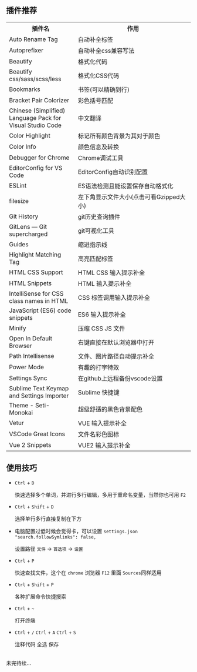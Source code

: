 ## 插件推荐

<table>
  <tr>
    <th style="width: 300px;">插件名</th>
    <th style="width: calc(100% - 300px);min-width: 300px;">作用</th>
  </tr>
  <tr>
    <td class="c_orange">Auto Rename Tag</td>
    <td>自动补全标签</td>
  </tr>
  <tr>
    <td class="c_orange">Autoprefixer</td>
    <td>自动补全css兼容写法</td>
  </tr>
  <tr>
    <td class="c_orange">Beautify</td>
    <td>格式化代码</td>
  </tr>
  <tr>
    <td class="c_orange">Beautify css/sass/scss/less</td>
    <td>格式化CSS代码</td>
  </tr>
  <tr>
    <td class="c_orange">Bookmarks</td>
    <td>书签(可以精确到行)</td>
  </tr>
  <tr>
    <td class="c_orange">Bracket Pair Colorizer</td>
    <td>彩色括号匹配</td>
  </tr>
  <tr>
    <td class="c_orange">Chinese (Simplified) Language Pack for Visual Studio Code</td>
    <td>中文翻译</td>
  </tr>
  <tr>
    <td class="c_orange">Color Highlight</td>
    <td>标记所有颜色背景为其对于颜色</td>
  </tr>
  <tr>
    <td class="c_orange">Color Info</td>
    <td>颜色信息及转换</td>
  </tr>
  <tr>
    <td class="c_orange">Debugger for Chrome</td>
    <td>Chrome调试工具</td>
  </tr>
  <tr>
    <td class="c_orange">EditorConfig for VS Code</td>
    <td>EditorConfig自动识别配置</td>
  </tr>
  <tr>
    <td class="c_orange">ESLint</td>
    <td>ES语法检测且能设置保存自动格式化</td>
  </tr>
  <tr>
    <td class="c_orange">filesize</td>
    <td>左下角显示文件大小(点击可看Gzipped大小)</td>
  </tr>
  <tr>
    <td class="c_orange">Git History</td>
    <td>git历史查询插件</td>
  </tr>
  <tr>
    <td class="c_orange">GitLens — Git supercharged</td>
    <td>git可视化工具</td>
  </tr>
  <tr>
    <td class="c_orange">Guides</td>
    <td>缩进指示线</td>
  </tr>
  <tr>
    <td class="c_orange">Highlight Matching Tag</td>
    <td>高亮匹配标签</td>
  </tr>
  <tr>
    <td class="c_orange">HTML CSS Support</td>
    <td>HTML CSS 输入提示补全</td>
  </tr>
  <tr>
    <td class="c_orange">HTML Snippets</td>
    <td>HTML 输入提示补全</td>
  </tr>
  <tr>
    <td class="c_orange">IntelliSense for CSS class names in HTML</td>
    <td>CSS 标签调用输入提示补全</td>
  </tr>
  <tr>
    <td class="c_orange">JavaScript (ES6) code snippets</td>
    <td>ES6 输入提示补全</td>
  </tr>
  <tr>
    <td class="c_orange">Minify</td>
    <td>压缩 CSS JS 文件</td>
  </tr>
  <tr>
    <td class="c_orange">Open In Default Browser</td>
    <td>右键直接在默认浏览器中打开</td>
  </tr>
  <tr>
    <td class="c_orange">Path Intellisense</td>
    <td>文件、图片路径自动提示补全</td>
  </tr>
  <tr>
    <td class="c_orange">Power Mode</td>
    <td>有趣的打字特效</td>
  </tr>
  <tr>
    <td class="c_orange">Settings Sync</td>
    <td>在github上远程备份vscode设置</td>
  </tr>
  <tr>
    <td class="c_orange">Sublime Text Keymap and Settings Importer</td>
    <td>Sublime 快捷键</td>
  </tr>
  <tr>
    <td class="c_orange">Theme - Seti-Monokai</td>
    <td>超级舒适的黑色背景配色</td>
  </tr>
  <tr>
    <td class="c_orange">Vetur</td>
    <td>VUE 输入提示补全</td>
  </tr>
  <tr>
    <td class="c_orange">VSCode Great Icons</td>
    <td>文件名彩色图标</td>
  </tr>
  <tr>
    <td class="c_orange">Vue 2 Snippets</td>
    <td>VUE2 输入提示补全</td>
  </tr>
</table>

## 使用技巧

- `Ctrl` + `D`

  快速选择多个单词，并进行多行编辑，多用于重命名变量，当然你也可用 `F2`
  
- `Ctrl` + `Shift` + `D`

  选择单行多行直接复制在下方

- 电脑配置过低时候会觉得卡，可以设置 `settings.json` `"search.followSymlinks": false,`

  设置路径 `文件` -> `首选项` -> `设置`

- `Ctrl` + `P`

  快速查找文件，这个在 `chrome` 浏览器 `F12` 里面 `Sources`同样适用

- `Ctrl` + `Shift` + `P`

  各种扩展命令快捷搜索

- `Ctrl` + `~`

  打开终端

- `Ctrl` + `/` `Ctrl` + `A` `Ctrl` + `S`

  注释代码 全选 保存

  


<br>
未完待续...
